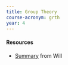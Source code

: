 ```yaml
---
title: Group Theory
course-acronym: grth
year: 4
---
```


#### Resources

- [Summary](resources/math4/grth/Group_Theory.pdf) from Will